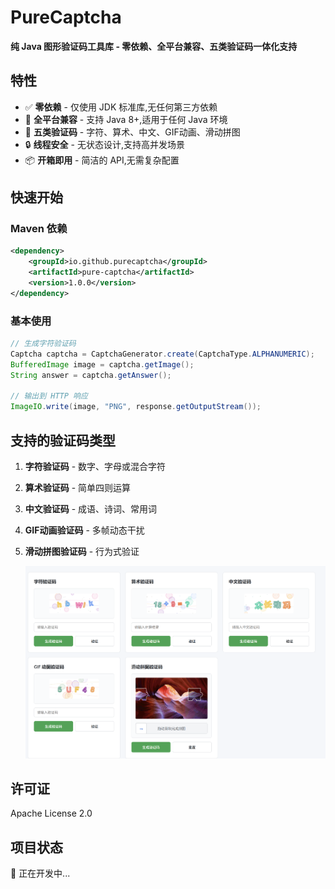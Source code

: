 # PureCaptcha

**纯 Java 图形验证码工具库 - 零依赖、全平台兼容、五类验证码一体化支持**

## 特性

- ✅ **零依赖** - 仅使用 JDK 标准库,无任何第三方依赖
- 🚀 **全平台兼容** - 支持 Java 8+,适用于任何 Java 环境
- 🎨 **五类验证码** - 字符、算术、中文、GIF动画、滑动拼图
- 🔒 **线程安全** - 无状态设计,支持高并发场景
- 📦 **开箱即用** - 简洁的 API,无需复杂配置

## 快速开始

### Maven 依赖

```xml
<dependency>
    <groupId>io.github.purecaptcha</groupId>
    <artifactId>pure-captcha</artifactId>
    <version>1.0.0</version>
</dependency>
```

### 基本使用

```java
// 生成字符验证码
Captcha captcha = CaptchaGenerator.create(CaptchaType.ALPHANUMERIC);
BufferedImage image = captcha.getImage();
String answer = captcha.getAnswer();

// 输出到 HTTP 响应
ImageIO.write(image, "PNG", response.getOutputStream());
```

## 支持的验证码类型

1. **字符验证码** - 数字、字母或混合字符

2. **算术验证码** - 简单四则运算

3. **中文验证码** - 成语、诗词、常用词

4. **GIF动画验证码** - 多帧动态干扰

5. **滑动拼图验证码** - 行为式验证

   ![images](./images/images.png)

## 许可证

Apache License 2.0

## 项目状态

🚧 正在开发中...
